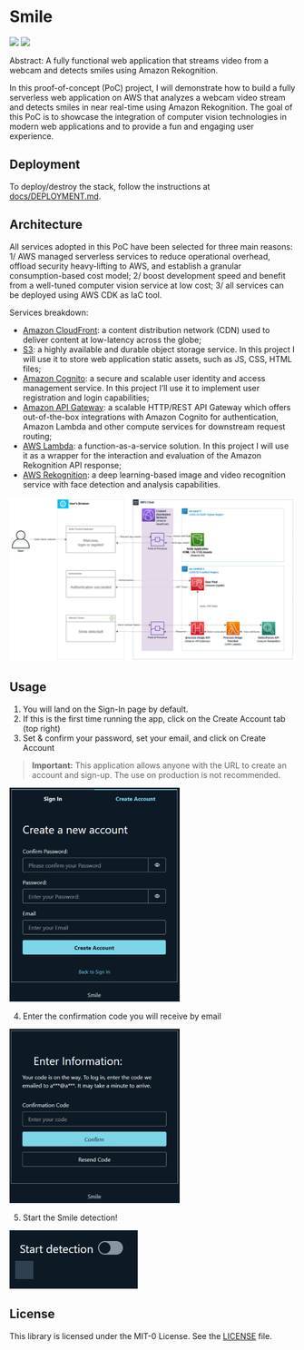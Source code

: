 # Smile

![](https://github.com/alessionobile/smile/actions/workflows/test-cdk-synth.yml/badge.svg)
![](https://github.com/alessionobile/smile/actions/workflows/test-frontend-build.yml/badge.svg)

Abstract: A fully functional web application that streams video from a webcam and detects smiles using Amazon Rekognition.

In this proof-of-concept (PoC) project, I will demonstrate how to build a fully serverless web application on AWS that analyzes a webcam video stream and detects smiles in near real-time using Amazon Rekognition. The goal of this PoC is to showcase the integration of computer vision technologies in modern web applications and to provide a fun and engaging user experience.

## Deployment

To deploy/destroy the stack, follow the instructions at [docs/DEPLOYMENT.md](./docs/DEPLOYMENT.md).

## Architecture

All services adopted in this PoC have been selected for three main reasons: 1/ AWS managed serverless services to reduce operational overhead, offload security heavy-lifting to AWS, and establish a granular consumption-based cost model; 2/ boost development speed and benefit from a well-tuned computer vision service at low cost; 3/ all services can be deployed using AWS CDK as IaC tool.

Services breakdown:

- [Amazon CloudFront](https://aws.amazon.com/cloudfront/): a content distribution network (CDN) used to deliver content at low-latency across the globe;
- [S3](https://aws.amazon.com/s3/): a highly available and durable object storage service. In this project I will use it to store web application static assets, such as JS, CSS, HTML files;
- [Amazon Cognito](https://aws.amazon.com/cognito/): a secure and scalable user identity and access management service. In this project I’ll use it to implement user registration and login capabilities;
- [Amazon API Gateway](https://aws.amazon.com/api-gateway/): a scalable HTTP/REST API Gateway which offers out-of-the-box integrations with Amazon Cognito for authentication, Amazon Lambda and other compute services for downstream request routing;
- [AWS Lambda](https://aws.amazon.com/lambda/): a function-as-a-service solution. In this project I will use it as a wrapper for the interaction and evaluation of the Amazon Rekognition API response;
- [AWS Rekognition](https://aws.amazon.com/rekognition/): a deep learning-based image and video recognition service with face detection and analysis capabilities.

![](./docs/diagrams/detect-smile.png)

## Usage

1. You will land on the Sign-In page by default.
2. If this is the first time running the app, click on the Create Account tab (top right)
3. Set & confirm your password, set your email, and click on Create Account

> **Important:**
> This application allows anyone with the URL to create an account and sign-up. The use on production is not recommended.

![](./docs/how-to/smile-create-account.png)

4. Enter the confirmation code you will receive by email

![](./docs/how-to/smile-confirm-code.png)

5. Start the Smile detection!

![](./docs/how-to/smile-start-detection.png)

## License

This library is licensed under the MIT-0 License. See the [LICENSE](./LICENSE) file.